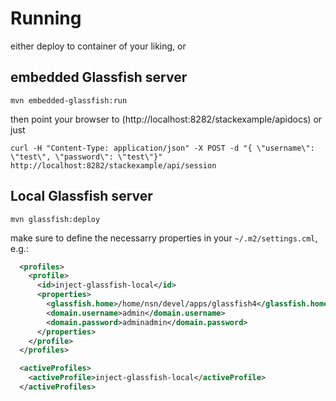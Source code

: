 
# Running

either deploy to container of your liking, or


## embedded Glassfish server

```mvn embedded-glassfish:run```

then point your browser to (http://localhost:8282/stackexample/apidocs) or just 

```curl -H "Content-Type: application/json" -X POST -d "{ \"username\": \"test\", \"password\": \"test\"}" http://localhost:8282/stackexample/api/session```


## Local Glassfish server

```mvn glassfish:deploy```

make sure to define the necessarry properties in your ```~/.m2/settings.cml```, e.g.:

```xml
  <profiles>
    <profile>
      <id>inject-glassfish-local</id>
      <properties>
        <glassfish.home>/home/nsn/devel/apps/glassfish4</glassfish.home>
        <domain.username>admin</domain.username>
        <domain.password>adminadmin</domain.password>
      </properties>
    </profile>
  </profiles>

  <activeProfiles>
    <activeProfile>inject-glassfish-local</activeProfile>
  </activeProfiles>
```
